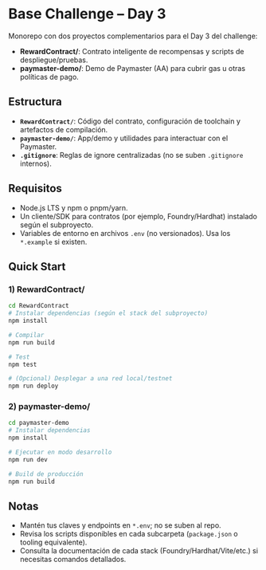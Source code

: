 # Base Challenge – Day 3

Monorepo con dos proyectos complementarios para el Day 3 del challenge:

- **RewardContract/**: Contrato inteligente de recompensas y scripts de despliegue/pruebas.
- **paymaster-demo/**: Demo de Paymaster (AA) para cubrir gas u otras políticas de pago.

## Estructura

- **`RewardContract/`**: Código del contrato, configuración de toolchain y artefactos de compilación.
- **`paymaster-demo/`**: App/demo y utilidades para interactuar con el Paymaster.
- **`.gitignore`**: Reglas de ignore centralizadas (no se suben `.gitignore` internos).

## Requisitos

- Node.js LTS y npm o pnpm/yarn.
- Un cliente/SDK para contratos (por ejemplo, Foundry/Hardhat) instalado según el subproyecto.
- Variables de entorno en archivos `.env` (no versionados). Usa los `*.example` si existen.

## Quick Start

### 1) RewardContract/

```bash
cd RewardContract
# Instalar dependencias (según el stack del subproyecto)
npm install

# Compilar
npm run build

# Test
npm test

# (Opcional) Desplegar a una red local/testnet
npm run deploy
```

### 2) paymaster-demo/

```bash
cd paymaster-demo
# Instalar dependencias
npm install

# Ejecutar en modo desarrollo
npm run dev

# Build de producción
npm run build
```

## Notas

- Mantén tus claves y endpoints en `*.env`; no se suben al repo.
- Revisa los scripts disponibles en cada subcarpeta (`package.json` o tooling equivalente).
- Consulta la documentación de cada stack (Foundry/Hardhat/Vite/etc.) si necesitas comandos detallados.


